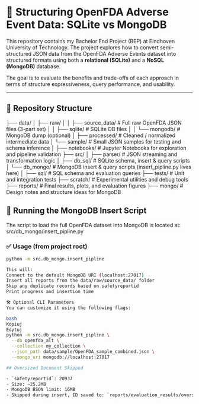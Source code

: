 

# 💊 Structuring OpenFDA Adverse Event Data: SQLite vs MongoDB

This repository contains my Bachelor End Project (BEP) at Eindhoven University of Technology. The project explores how to convert semi-structured JSON data from the OpenFDA Adverse Events dataset into structured formats using both a **relational (SQLite)** and a **NoSQL (MongoDB)** database.

The goal is to evaluate the benefits and trade-offs of each approach in terms of structure expressiveness, query performance, and usability.

---

## 📁 Repository Structure
├── data/
│ ├── raw/
│ │ ├── source_data/ # Full raw OpenFDA JSON files (3-part set)
│ │ ├── sqlite/ # SQLite DB files
│ │ └── mongodb/ # MongoDB dump (optional)
│ ├── processed/ # Cleaned / normalized intermediate data
│ └── sample/ # Small JSON samples for testing and schema inference
│
├── notebooks/ # Jupyter Notebooks for exploration and pipeline validation
├── src/
│ ├── parser/ # JSON streaming and transformation logic
│ ├── db_sql/ # SQLite schema, insert & query scripts
│ └── db_mongo/ # MongoDB insert & query scripts (insert_pipline.py lives here)
│
├── sql/ # SQL schema and evaluation queries
├── tests/ # Unit and integration tests
├── scratch/ # Experimental utilities and debug tools
├── reports/ # Final results, plots, and evaluation figures
├── mongo/ # Design notes and structure ideas for MongoDB


## 🚀 Running the MongoDB Insert Script

The script to load the full OpenFDA dataset into MongoDB is located at:
src/db_mongo/insert_pipline.py

### ✅ Usage (from project root)

```bash
python -m src.db_mongo.insert_pipline

This will:
Connect to the default MongoDB URI (localhost:27017)
Insert all reports from the data/raw/source_data/ folder
Skip any duplicate records based on safetyreportid
Print progress and insertion time

🛠️ Optional CLI Parameters
You can customize it using the following flags:

bash
Kopiuj
Edytuj
python -m src.db_mongo.insert_pipline \
  --db openfda_alt \
  --collection my_collection \
  --json_path data/sample/OpenFDA_sample_combined.json \
  --mongo_uri mongodb://localhost:27017

## Oversized Document Skipped

- `safetyreportid`: 20937
- Size: ~25.2MB
- MongoDB BSON limit: 16MB
- Skipped during insert, ID saved to: `reports/evaluation_results/oversized_reports_skipped.json`

